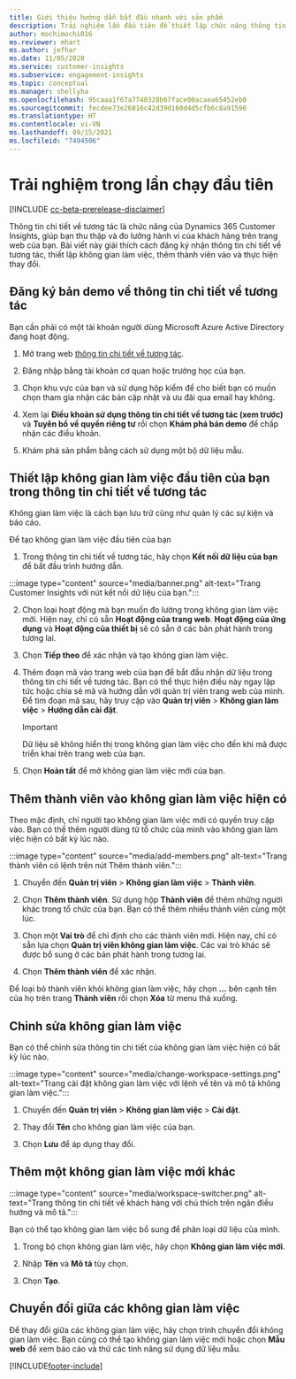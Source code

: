 ```yaml
---
title: Giới thiệu hướng dẫn bắt đầu nhanh với sản phẩm
description: Trải nghiệm lần đầu tiên để thiết lập chức năng thông tin chi tiết về tương tác.
author: mochimochi016
ms.reviewer: mhart
ms.author: jefhar
ms.date: 11/05/2020
ms.service: customer-insights
ms.subservice: engagement-insights
ms.topic: conceptual
ms.manager: shellyha
ms.openlocfilehash: 95caaa1f67a7740328b67face00acaea65452eb0
ms.sourcegitcommit: fecdee73e26816c42d39d160d4d5cfb6c8a91596
ms.translationtype: HT
ms.contentlocale: vi-VN
ms.lasthandoff: 09/15/2021
ms.locfileid: "7494506"
---
```

# <a name="first-run-experience"></a>Trải nghiệm trong lần chạy đầu tiên

[!INCLUDE [cc-beta-prerelease-disclaimer](includes/cc-beta-prerelease-disclaimer.md)]

Thông tin chi tiết về tương tác là chức năng của Dynamics 365 Customer Insights, giúp bạn thu thập và đo lường hành vi của khách hàng trên trang web của bạn. Bài viết này giải thích cách đăng ký nhận thông tin chi tiết về tương tác, thiết lập không gian làm việc, thêm thành viên vào và thực hiện thay đổi.

## <a name="sign-up-for-a-demo-of-engagement-insights"></a>Đăng ký bản demo về thông tin chi tiết về tương tác

Bạn cần phải có một tài khoản người dùng Microsoft Azure Active Directory đang hoạt động. 

1. Mở trang web [thông tin chi tiết về tương tác](https://home.ci.ai.dynamics.com/app/engagement-insights). 

1. Đăng nhập bằng tài khoản cơ quan hoặc trường học của bạn.

1. Chọn khu vực của bạn và sử dụng hộp kiểm để cho biết bạn có muốn chọn tham gia nhận các bản cập nhật và ưu đãi qua email hay không.

1. Xem lại **Điều khoản sử dụng thông tin chi tiết về tương tác (xem trước)** và **Tuyên bố về quyền riêng tư** rồi chọn **Khám phá bản demo** để chấp nhận các điều khoản.

1. Khám phá sản phẩm bằng cách sử dụng một bộ dữ liệu mẫu. 

## <a name="set-up-your-first-workspace-in-engagement-insights"></a>Thiết lập không gian làm việc đầu tiên của bạn trong thông tin chi tiết về tương tác

Không gian làm việc là cách bạn lưu trữ cũng như quản lý các sự kiện và báo cáo.

Để tạo không gian làm việc đầu tiên của bạn

1. Trong thông tin chi tiết về tương tác, hãy chọn **Kết nối dữ liệu của bạn** để bắt đầu trình hướng dẫn. 

:::image type="content" source="media/banner.png" alt-text="Trang Customer Insights với nút kết nối dữ liệu của bạn.":::

2. Chọn loại hoạt động mà bạn muốn đo lường trong không gian làm việc mới. Hiện nay, chỉ có sẵn **Hoạt động của trang web**. **Hoạt động của ứng dụng** và **Hoạt động của thiết bị** sẽ có sẵn ở các bản phát hành trong tương lai.

1. Chọn **Tiếp theo** để xác nhận và tạo không gian làm việc.

1. Thêm đoạn mã vào trang web của bạn để bắt đầu nhận dữ liệu trong thông tin chi tiết về tương tác. Bạn có thể thực hiện điều này ngay lập tức hoặc chia sẻ mã và hướng dẫn với quản trị viên trang web của mình. Để tìm đoạn mã sau, hãy truy cập vào **Quản trị viên** > **Không gian làm việc** > **Hướng dẫn cài đặt**.

   > [!IMPORTANT]
   > Dữ liệu sẽ không hiển thị trong không gian làm việc cho đến khi mã được triển khai trên trang web của bạn.

1. Chọn **Hoàn tất** để mở không gian làm việc mới của bạn. 

## <a name="add-members-to-an-existing-workspace"></a>Thêm thành viên vào không gian làm việc hiện có

Theo mặc định, chỉ người tạo không gian làm việc mới có quyền truy cập vào. Bạn có thể thêm người dùng từ tổ chức của mình vào không gian làm việc hiện có bất kỳ lúc nào.

:::image type="content" source="media/add-members.png" alt-text="Trang thành viên có lệnh trên nút Thêm thành viên.":::

1. Chuyển đến **Quản trị viên** > **Không gian làm việc** > **Thành viên**.

2. Chọn **Thêm thành viên**. Sử dụng hộp **Thành viên** để thêm những người khác trong tổ chức của bạn. Bạn có thể thêm nhiều thành viên cùng một lúc.

3. Chọn một **Vai trò** để chỉ định cho các thành viên mới. Hiện nay, chỉ có sẵn lựa chọn **Quản trị viên không gian làm việc**. Các vai trò khác sẽ được bổ sung ở các bản phát hành trong tương lai.

4. Chọn **Thêm thành viên** để xác nhận.

Để loại bỏ thành viên khỏi không gian làm việc, hãy chọn **...** bên cạnh tên của họ trên trang **Thành viên** rồi chọn **Xóa** từ menu thả xuống.

## <a name="edit-a-workspace"></a>Chỉnh sửa không gian làm việc

Bạn có thể chỉnh sửa thông tin chi tiết của không gian làm việc hiện có bất kỳ lúc nào.

:::image type="content" source="media/change-workspace-settings.png" alt-text="Trang cài đặt không gian làm việc với lệnh về tên và mô tả không gian làm việc.":::

1. Chuyển đến **Quản trị viên** > **Không gian làm việc** > **Cài đặt**.

1. Thay đổi **Tên** cho không gian làm việc của bạn.

1. Chọn **Lưu** để áp dụng thay đổi.

## <a name="add-another-new-workspace"></a>Thêm một không gian làm việc mới khác

:::image type="content" source="media/workspace-switcher.png" alt-text="Trang thông tin chi tiết về khách hàng với chú thích trên ngăn điều hướng và mô tả.":::

Bạn có thể tạo không gian làm việc bổ sung để phân loại dữ liệu của mình.

1. Trong bộ chọn không gian làm việc, hãy chọn **Không gian làm việc mới**.

1. Nhập **Tên** và **Mô tả** tùy chọn.

1. Chọn **Tạo**.

## <a name="switch-between-workspaces"></a>Chuyển đổi giữa các không gian làm việc

Để thay đổi giữa các không gian làm việc, hãy chọn trình chuyển đổi không gian làm việc. Bạn cũng có thể tạo không gian làm việc mới hoặc chọn **Mẫu web** để xem báo cáo và thử các tính năng sử dụng dữ liệu mẫu. 



[!INCLUDE[footer-include](../includes/footer-banner.md)]